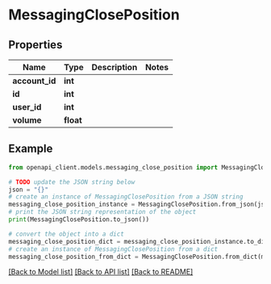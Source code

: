 # MessagingClosePosition


## Properties

Name | Type | Description | Notes
------------ | ------------- | ------------- | -------------
**account_id** | **int** |  | 
**id** | **int** |  | 
**user_id** | **int** |  | 
**volume** | **float** |  | 

## Example

```python
from openapi_client.models.messaging_close_position import MessagingClosePosition

# TODO update the JSON string below
json = "{}"
# create an instance of MessagingClosePosition from a JSON string
messaging_close_position_instance = MessagingClosePosition.from_json(json)
# print the JSON string representation of the object
print(MessagingClosePosition.to_json())

# convert the object into a dict
messaging_close_position_dict = messaging_close_position_instance.to_dict()
# create an instance of MessagingClosePosition from a dict
messaging_close_position_from_dict = MessagingClosePosition.from_dict(messaging_close_position_dict)
```
[[Back to Model list]](../README.md#documentation-for-models) [[Back to API list]](../README.md#documentation-for-api-endpoints) [[Back to README]](../README.md)



